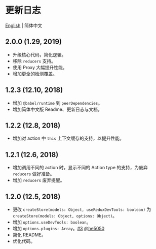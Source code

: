 # 更新日志

[English](./CHANGELOG.md) | 简体中文

## 2.0.0 (1.29, 2019)

- 升级核心代码，简化逻辑。
- 移除 `reducers` 支持。
- 使用 Proxy 大幅提升性能。
- 增加更全的检测覆盖。

## 1.2.3 (12.10, 2018)

- 增加 `@babel/runtime` 到 `peerDependencies`。
- 增加简体中文版 Readme、更新日志与文档。

## 1.2.2 (12.8, 2018)

- 增加对 action 中 `this` 上下文缓存的支持，以提升性能。

## 1.2.1 (12.6, 2018)

- 增加调用不同的 action 时，显示不同的 Action type 的支持，为废弃 `reducers` 做好准备。
- 增加 `reducers` 废弃提醒。

## 1.2.0 (12.5, 2018)

- 更改 `createStore(models: Object, useReduxDevTools: boolean)` 为 `createStore(models: Object, options: Object)`。
- 增加 `options.useDevTools: boolean`。
- 增加 `options.plugins: Array`。[#3](https://github.com/nanxiaobei/retalk/issues/3) [@he5050](https://github.com/he5050)
- 简化 README。
- 优化代码。
